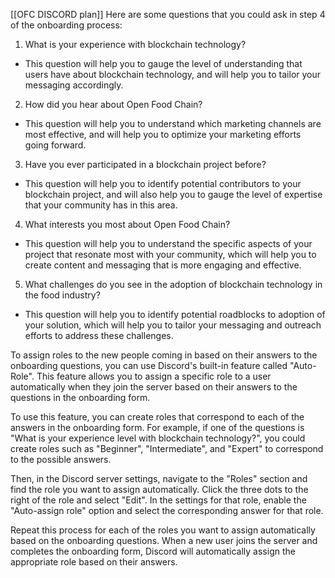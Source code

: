 [[OFC DISCORD plan]]
Here are some questions that you could ask in step 4 of the onboarding process:

1.  What is your experience with blockchain technology?

-   This question will help you to gauge the level of understanding that users have about blockchain technology, and will help you to tailor your messaging accordingly.

2.  How did you hear about Open Food Chain?

-   This question will help you to understand which marketing channels are most effective, and will help you to optimize your marketing efforts going forward.

3.  Have you ever participated in a blockchain project before?

-   This question will help you to identify potential contributors to your blockchain project, and will also help you to gauge the level of expertise that your community has in this area.

4.  What interests you most about Open Food Chain?

-   This question will help you to understand the specific aspects of your project that resonate most with your community, which will help you to create content and messaging that is more engaging and effective.

5.  What challenges do you see in the adoption of blockchain technology in the food industry?

-   This question will help you to identify potential roadblocks to adoption of your solution, which will help you to tailor your messaging and outreach efforts to address these challenges.

To assign roles to the new people coming in based on their answers to the onboarding questions, you can use Discord's built-in feature called "Auto-Role". This feature allows you to assign a specific role to a user automatically when they join the server based on their answers to the questions in the onboarding form.

To use this feature, you can create roles that correspond to each of the answers in the onboarding form. For example, if one of the questions is "What is your experience level with blockchain technology?", you could create roles such as "Beginner", "Intermediate", and "Expert" to correspond to the possible answers.

Then, in the Discord server settings, navigate to the "Roles" section and find the role you want to assign automatically. Click the three dots to the right of the role and select "Edit". In the settings for that role, enable the "Auto-assign role" option and select the corresponding answer for that role.

Repeat this process for each of the roles you want to assign automatically based on the onboarding questions. When a new user joins the server and completes the onboarding form, Discord will automatically assign the appropriate role based on their answers.



